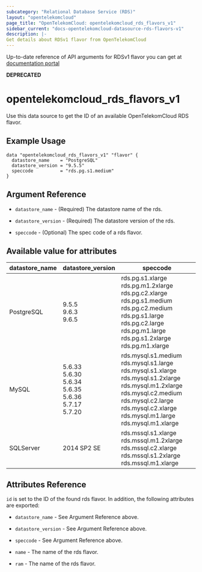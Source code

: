 ```yaml
---
subcategory: "Relational Database Service (RDS)"
layout: "opentelekomcloud"
page_title: "OpenTelekomCloud: opentelekomcloud_rds_flavors_v1"
sidebar_current: "docs-opentelekomcloud-datasource-rds-flavors-v1"
description: |-
Get details about RDSv1 flavor from OpenTelekomCloud
---
```


Up-to-date reference of API arguments for RDSv1 flavor you can get at
[documentation portal](https://docs.otc.t-systems.com/relational-database-service/api-ref/api_v1_to_be_discarded/db_instance_management/obtaining_all_db_instance_specifications.html#en-us-topic-0032347783)

**DEPRECATED**
# opentelekomcloud_rds_flavors_v1

Use this data source to get the ID of an available OpenTelekomCloud RDS flavor.

## Example Usage

```hcl
data "opentelekomcloud_rds_flavors_v1" "flavor" {
  datastore_name    = "PostgreSQL"
  datastore_version = "9.5.5"
  speccode          = "rds.pg.s1.medium"
}
```

## Argument Reference

* `datastore_name` - (Required) The datastore name of the rds.

* `datastore_version` - (Required) The datastore version of the rds.

* `speccode` - (Optional) The spec code of a rds flavor.

## Available value for attributes

| datastore_name | datastore_version                                                         | speccode                                                                                                                                                                                               |
|----------------|---------------------------------------------------------------------------|--------------------------------------------------------------------------------------------------------------------------------------------------------------------------------------------------------|
| PostgreSQL     | 9.5.5 <br> 9.6.3 <br> 9.6.5                                               | rds.pg.s1.xlarge rds.pg.m1.2xlarge rds.pg.c2.xlarge rds.pg.s1.medium rds.pg.c2.medium rds.pg.s1.large rds.pg.c2.large rds.pg.m1.large rds.pg.s1.2xlarge rds.pg.m1.xlarge                               |
| MySQL          | 5.6.33 <br>5.6.30  <br>5.6.34 <br>5.6.35 <br>5.6.36 <br>5.7.17 <br>5.7.20 | rds.mysql.s1.medium rds.mysql.s1.large rds.mysql.s1.xlarge rds.mysql.s1.2xlarge rds.mysql.m1.2xlarge rds.mysql.c2.medium rds.mysql.c2.large rds.mysql.c2.xlarge rds.mysql.m1.large rds.mysql.m1.xlarge |
| SQLServer      | 2014 SP2 SE                                                               | rds.mssql.s1.xlarge rds.mssql.m1.2xlarge rds.mssql.c2.xlarge rds.mssql.s1.2xlarge rds.mssql.m1.xlarge                                                                                                  |

## Attributes Reference

`id` is set to the ID of the found rds flavor. In addition, the following attributes are exported:

* `datastore_name` - See Argument Reference above.

* `datastore_version` - See Argument Reference above.

* `speccode` - See Argument Reference above.

* `name` - The name of the rds flavor.

* `ram` - The name of the rds flavor.
